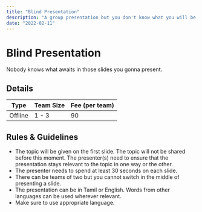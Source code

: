 ```yaml
---
title: "Blind Presentation"
description: "A group presentation but you don't know what you will be presenting."
date: "2022-02-11"
---
```


# Blind Presentation

Nobody knows what awaits in those slides you gonna present.

## Details

| Type    | Team Size | Fee (per team) |
| ------- | --------- | -------------- |
| Offline | 1 - 3     | 90             |

## Rules & Guidelines

-   The topic will be given on the first slide. The topic will not be shared before this moment. The presenter(s) need to ensure that the presentation stays relevant to the topic in one way or the other.
-   The presenter needs to spend at least 30 seconds on each slide.
-   There can be teams of two but you cannot switch in the middle of presenting a slide.
-   The presentation can be in Tamil or English. Words from other languages can be used wherever relevant.
-   Make sure to use appropriate language.
